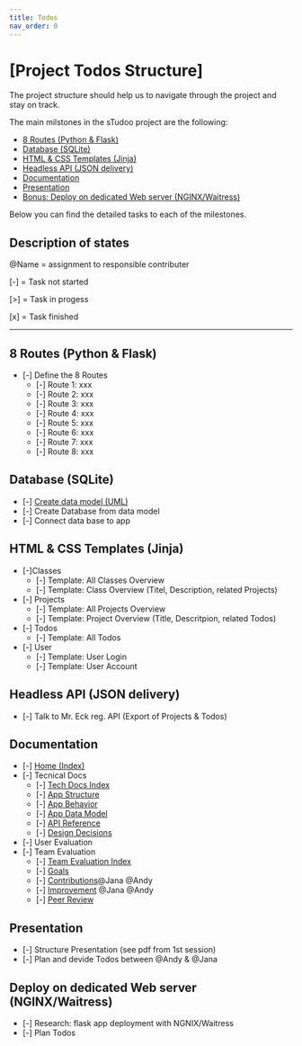 ```yaml
---
title: Todos
nav_order: 0
---
```


# [Project Todos Structure]

The project structure should help us to navigate through the project and stay on track.

The main milstones in the sTudoo project are the following:

- [8 Routes (Python & Flask)](#8-routes-python--flask)
- [Database (SQLite)](#database-sqlite)
- [HTML & CSS Templates (Jinja)](#html--css-templates-jinja)
- [Headless API (JSON delivery)](#headless-api-json-delivery)
- [Documentation](#documentation)
- [Presentation](#presentation)
- [Bonus: Deploy on dedicated Web server (NGINX/Waitress)](#deploy-on-dedicated-web-server-nginxwaitress)

Below you can find the detailed tasks to each of the milestones.

## Description of states

@Name = assignment to responsible contributer

[-] = Task not started

[>] = Task in progess

[x] = Task finished

---

## 8 Routes (Python & Flask)

- [-] Define the 8 Routes
  - [-] Route 1: xxx
  - [-] Route 2: xxx
  - [-] Route 3: xxx
  - [-] Route 4: xxx
  - [-] Route 5: xxx
  - [-] Route 6: xxx
  - [-] Route 7: xxx
  - [-] Route 8: xxx

## Database (SQLite)

- [-] [Create data model (UML)](/docs/technical-docs/data-model.md)
- [-] Create Database from data model
- [-] Connect data base to app

## HTML & CSS Templates (Jinja)
- [-]Classes 
  - [-] Template: All Classes Overview
  - [-] Template: Class Overview (Titel, Description, related Projects)
- [-] Projects
  - [-] Template: All Projects Overview
  - [-] Template: Project Overview (Title, Descritpion, related Todos)
- [-] Todos
  - [-] Template: All Todos
- [-] User
  - [-] Template: User Login
  - [-] Template: User Account

## Headless API (JSON delivery)
- [-] Talk to Mr. Eck reg. API (Export of Projects & Todos)

## Documentation
- [-] [Home (Index)](/docs/index.md)
- [-] Tecnical Docs
  - [-] [Tech Docs Index](/docs/technical-docs/index.md)
  - [-] [App Structure](/docs/technical-docs/app-structure.md)
  - [-] [App Behavior](/docs/technical-docs/app-behavior.md)
  - [-] [App Data Model](/docs/technical-docs/data-model.md)
  - [-] [API Reference](/docs/technical-docs/api-reference.md)
  - [-] [Design Decisions](/docs/technical-docs/design-decisions.md)
- [-] User Evaluation
- [-] Team Evaluation
  - [-] [Team Evaluation Index](/docs/team-eval/index.md)
  - [-] [Goals](/docs/team-eval/goals.md)
  - [-] [Contributions](/docs/team-eval/contributions.md)@Jana @Andy
  - [-] [Improvement](/docs/team-eval/improvements.md) @Jana @Andy
  - [-] [Peer Review](/docs/team-eval/peer-review.md)

## Presentation

- [-] Structure Presentation (see pdf from 1st session)
- [-] Plan and devide Todos between @Andy & @Jana

## Deploy on dedicated Web server (NGINX/Waitress)

- [-] Research: flask app deployment with NGNIX/Waitress
- [-] Plan Todos